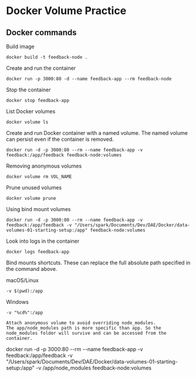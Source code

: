 # Docker Volume Practice

## Docker commands

Build image

```
docker build -t feedback-node .
```

Create and run the container

```
docker run -p 3000:80 -d --name feedback-app --rm feedback-node
```

Stop the container

```
docker stop feedback-app
```

List Docker volumes

```
docker volume ls
```

Create and run Docker container with a named volume.
The named volume can persist even if the container is removed. 

```
docker run -d -p 3000:80 --rm --name feedback-app -v feedback:/app/feedback feedback-node:volumes
```

Removing anonymous volumes

```
docker volume rm VOL_NAME
```

Prune unused volumes

```
docker volume prune
```

Using bind mount volumes

```
docker run -d -p 3000:80 --rm --name feedback-app -v feedback:/app/feedback -v "/Users/spark/Documents/Dev/DAE/Docker/data-volumes-01-starting-setup:/app" feedback-node:volumes
```

Look into logs in the container

```
docker logs feedback-app
```

Bind mounts shortcuts. These can replace the full absolute path specified in the command above. 

macOS/Linux
```
-v $(pwd):/app
```

Windows
```
-v "%cd%":/app

Attach anonymous volume to avoid overriding node_modules. 
The app/node_modules path is more specific than app. So the node_modules folder will survive and can be accessed from the container. 

```
docker run -d -p 3000:80 --rm --name feedback-app -v feedback:/app/feedback -v "/Users/spark/Documents/Dev/DAE/Docker/data-volumes-01-starting-setup:/app" -v /app/node_modules feedback-node:volumes
```
